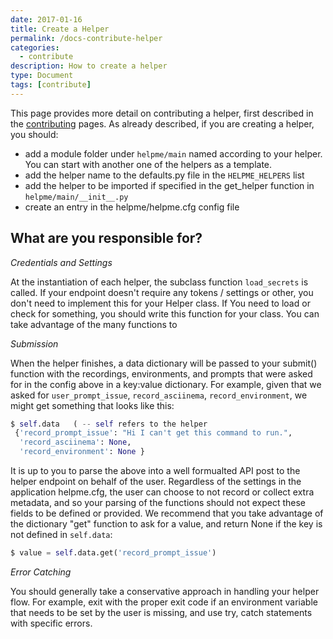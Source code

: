 ```yaml
---
date: 2017-01-16
title: Create a Helper
permalink: /docs-contribute-helper
categories:
  - contribute
description: How to create a helper
type: Document
tags: [contribute]
---
```


This page provides more detail on contributing a helper, first described in the
[contributing](/helpme/docs-contributing) pages. As already described, if you are creating a helper, you should:

 - add a module folder under `helpme/main` named according to your helper. You can start with another one of the helpers as a template.
 - add the helper name to the defaults.py file in the `HELPME_HELPERS` list
 - add the helper to be imported if specified in the get_helper function in `helpme/main/__init__.py`
 - create an entry in the helpme/helpme.cfg config file

## What are you responsible for?

*Credentials and Settings*

At the instantiation of each helper, the subclass function `load_secrets` is called.
If your endpoint doesn't require any tokens / settings or other, you don't need to implement
this for your Helper class. If You need to load or check for something, you should write this
function for your class. You can take advantage of the many functions to

*Submission*

When the helper finishes, a data dictionary will be passed to your submit() function with
the recordings, environments, and prompts that were asked for in the config above in a key:value
dictionary. For example, given that we asked for `user_prompt_issue`, `record_asciinema`,
`record_environment`, we might get something that looks like this:

```python
$ self.data   ( -- self refers to the helper 
 {'record_prompt_issue': "Hi I can't get this command to run.",
  'record_asciinema': None,
  'record_environment': None }
```

It is up to you to parse the above into a well formualted API post to the helper endpoint
on behalf of the user. Regardless of the settings in the application helpme.cfg, the user
can choose to not record or collect extra metadata, and so your parsing of the functions should
not expect these fields to be defined or provided. We recommend that you take advantage of 
the dictionary "get" function to ask for a value, and return None if the key is not defined 
in `self.data`:

```python
$ value = self.data.get('record_prompt_issue')
```

*Error Catching*

You should generally take a conservative approach in handling your helper flow. For 
example, exit with the proper exit code if an environment variable that needs to be set
by the user is missing, and use try, catch statements with specific errors.
